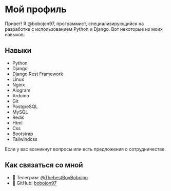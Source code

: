 # Мой профиль

Привет! Я @bobojon97, программист, специализирующийся на разработке с использованием Python и Django. Вот некоторые из моих навыков:

## Навыки

- Python
- Django
- Django Rest Framework
- Linux
- Nginx
- Aiogram
- Arduino
- Git
- PostgreSQL
- MySQL
- Redis
- Html
- Css
- Bootstrap
- Tailwindcss

Если у вас возникнут вопросы или есть предложения о сотрудничестве.

## Как связаться со мной

- 💬 Телеграм: [@ThebestBoyBobojon](https://t.me/ThebestBoyBobojon)
- 🔗 GitHub: [bobojon97](https://github.com/bobojon97)
